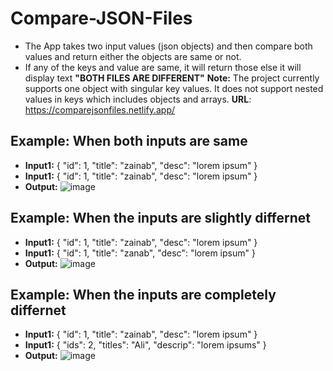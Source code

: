 # Compare-JSON-Files 
- The App takes two input values (json objects) and then compare both values and return either the objects are same or not. 
- If any of the keys and value are same, it will return those else it will display text **"BOTH FILES ARE DIFFERENT"**
**Note:** The project currently supports one object with singular key values. It does not support nested values in keys which includes objects and arrays.
**URL**: https://comparejsonfiles.netlify.app/
## Example: When both inputs are same
- **Input1:** 
{
  "id": 1,
  "title": "zainab",
  "desc": "lorem ipsum"
}
- **Input1:** 
{
  "id": 1,
  "title": "zainab",
  "desc": "lorem ipsum"
}
-  **Output:**
![image](https://user-images.githubusercontent.com/88162824/218309634-90205132-c784-46a6-abf1-d2b01c99fa88.png)
## Example: When the inputs are slightly differnet
- **Input1:** 
{
  "id": 1,
  "title": "zainab",
  "desc": "lorem ipsum"
}
- **Input1:** 
{
  "id": 1,
  "title": "zanab",
  "desc": "lorem ipsum"
}
-  **Output:**
![image](https://user-images.githubusercontent.com/88162824/218309808-c5997798-4b63-41bc-8e6a-1bb90bcabaa2.png)
## Example: When the inputs are completely differnet
- **Input1:** 
{
  "id": 1,
  "title": "zainab",
  "desc": "lorem ipsum"
}
- **Input1:** 
{
  "ids": 2,
  "titles": "Ali",
  "descrip": "lorem ipsums"
}
-  **Output:**
![image](https://user-images.githubusercontent.com/88162824/218309862-149f6789-8643-4765-b7e5-297abf81cedb.png)
